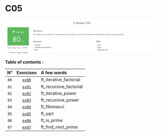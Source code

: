 # C05

![My progress C05, 80/100, SUCCESS](score_screen.png)

**Table of contents :**

| **N°** | **Exercises** | **A few words** |
| :---: | :---: | :--- |
| `00` | [`ex00`](./ex00/) | ft_iterative_factorial |
| `01` | [`ex01`](./ex01/) | ft_recursive_factorial |
| `02` | [`ex02`](./ex02/) | ft_iterative_power |
| `03` | [`ex03`](./ex03/) | ft_recursive_power |
| `04` | [`ex04`](./ex04/) | ft_fibonacci |
| `05` | [`ex05`](./ex05/) | ft_sqrt |
| `06` | [`ex06`](./ex06/) | ft_is_prime |
| `07` | [`ex07`](./ex07/) | ft_find_next_prime |

